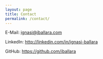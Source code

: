 ```yaml
---
layout: page
title: Contact
permalink: /contact/
---
```


E-Mail: <a class="hover-only" href="mailto:ignasi@iballara.com">ignasi@iballara.com</a>

LinkedIn: <a class="hover-only" href="http://at.linkedin.com/in/ignasi-ballara/">http://linkedin.com/in/ignasi-ballara</a>

GitHub: <a class="hover-only" href="https://github.com/iballara">https://github.com/iballara</a>
